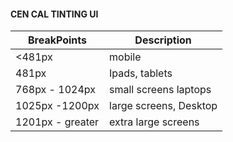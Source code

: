 #### CEN CAL TINTING UI


| BreakPoints | Description|
|------------------|----------------|
|<481px | mobile|
|481px | Ipads, tablets|
|768px - 1024px | small screens laptops|
|1025px -1200px | large screens, Desktop|
|1201px - greater | extra large screens|
